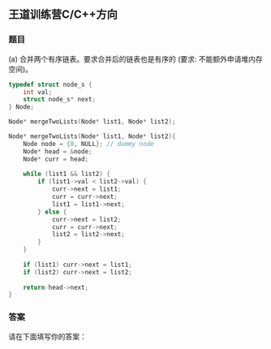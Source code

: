 ## 王道训练营C/C++方向

### 题目

(a) 合并两个有序链表。要求合并后的链表也是有序的 (要求: 不能额外申请堆内存空间)。

```c
typedef struct node_s {
	int val;
    struct node_s* next;
} Node;

Node* mergeTwoLists(Node* list1, Node* list2);
```

```c
Node* mergeTwoLists(Node* list1, Node* list2){
    Node node = {0, NULL}; // dummy node
    Node* head = &node;
    Node* curr = head;
    
    while (list1 && list2) {
        if (list1->val < list2->val) {
            curr->next = list1;
            curr = curr->next;
            list1 = list1->next;
        } else {
            curr->next = list2;
            curr = curr->next;
            list2 = list2->next;
        }
    }
    
    if (list1) curr->next = list1;
    if (list2) curr->next = list2;
    
    return head->next;
}
```



### 答案

请在下面填写你的答案：







### 





